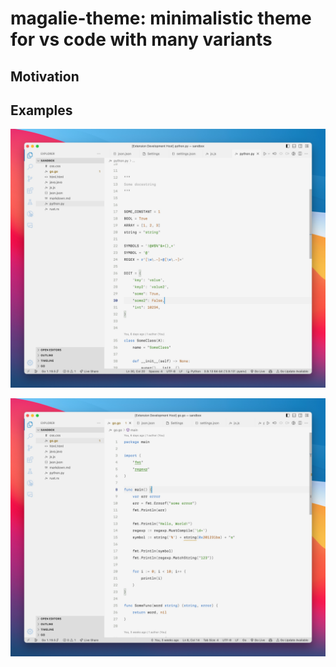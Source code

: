 # magalie-theme: minimalistic theme for vs code with many variants

## Motivation


## Examples
![Python](examples/default/python.jpeg)

![Golang](examples/default/golang.jpeg)
